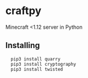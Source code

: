 # craftpy
Minecraft &lt;1.12 server in Python
## Installing

	  pip3 install quarry
	  pip3 install cryptography
	  pip3 install twisted
